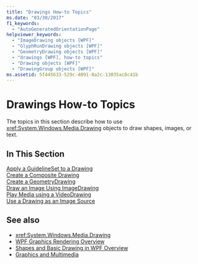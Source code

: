 ```yaml
---
title: "Drawings How-to Topics"
ms.date: "03/30/2017"
f1_keywords: 
  - "AutoGeneratedOrientationPage"
helpviewer_keywords: 
  - "ImageDrawing objects [WPF]"
  - "GlyphRunDrawing objects [WPF]"
  - "GeometryDrawing objects [WPF]"
  - "drawings [WPF], how-to topics"
  - "Drawing objects [WPF]"
  - "DrawingGroup objects [WPF]"
ms.assetid: 5f445633-529c-4091-8a2c-13035ac8c41b
---
```

# Drawings How-to Topics
The topics in this section describe how to use <xref:System.Windows.Media.Drawing> objects to draw shapes, images, or text.  
  
## In This Section  
 [Apply a GuidelineSet to a Drawing](how-to-apply-a-guidelineset-to-a-drawing.md)  
  [Create a Composite Drawing](how-to-create-a-composite-drawing.md)  
  [Create a GeometryDrawing](how-to-create-a-geometrydrawing.md)  
  [Draw an Image Using ImageDrawing](how-to-draw-an-image-using-imagedrawing.md)  
  [Play Media using a VideoDrawing](how-to-play-media-using-a-videodrawing.md)  
  [Use a Drawing as an Image Source](how-to-use-a-drawing-as-an-image-source.md)  
  
## See also
- <xref:System.Windows.Media.Drawing>
- [WPF Graphics Rendering Overview](wpf-graphics-rendering-overview.md)
- [Shapes and Basic Drawing in WPF Overview](shapes-and-basic-drawing-in-wpf-overview.md)
- [Graphics and Multimedia](index.md)
